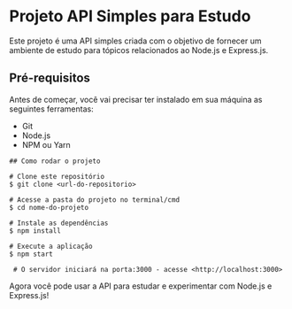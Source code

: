 # Projeto API Simples para Estudo
Este projeto é uma API simples criada com o objetivo de fornecer um ambiente de estudo para tópicos relacionados ao Node.js e Express.js.

## Pré-requisitos
Antes de começar, você vai precisar ter instalado em sua máquina as seguintes ferramentas:

* Git
* Node.js
* NPM ou Yarn
```
## Como rodar o projeto

# Clone este repositório
$ git clone <url-do-repositorio>

# Acesse a pasta do projeto no terminal/cmd
$ cd nome-do-projeto

# Instale as dependências
$ npm install

# Execute a aplicação
$ npm start

 # O servidor iniciará na porta:3000 - acesse <http://localhost:3000>
```

Agora você pode usar a API para estudar e experimentar com Node.js e Express.js!
